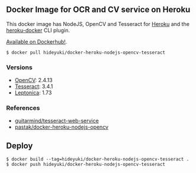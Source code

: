 ## Docker Image for OCR and CV service on Heroku

This docker image has NodeJS, OpenCV and Tesseract for [Heroku](http://heroku.com) and the
[heroku-docker](https://github.com/heroku/heroku-docker) CLI plugin.

[Available on Dockerhub!](https://hub.docker.com/r/hideyuki/docker-heroku-nodejs-opencv-tesseractv/).


```
$ docker pull hideyuki/docker-heroku-nodejs-opencv-tesseract
```

### Versions

- [OpenCV](http://opencv.org/): 2.4.13
- [Tesseract](https://github.com/tesseract-ocr/tesseract): 3.4.1
- [Leptonica](http://www.leptonica.org/): 1.73

### References
- [guitarmind/tesseract-web-service](https://github.com/guitarmind/tesseract-web-service)
- [pastak/docker-heroku-nodejs-opencv](https://github.com/pastak/docker-heroku-nodejs-opencv)

## Deploy

```
$ docker build --tag=hideyuki/docker-heroku-nodejs-opencv-tesseract .
$ docker push hideyuki/docker-heroku-nodejs-opencv-tesseract
```
